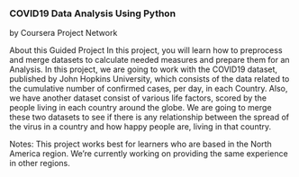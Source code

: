 ### COVID19 Data Analysis Using Python
by Coursera Project Network

About this Guided Project
In this project, you will learn how to preprocess and merge datasets to calculate needed measures and prepare them for an Analysis. In this project, we are going to work with the COVID19 dataset, published by John Hopkins University, which consists of the data related to the cumulative number of confirmed cases, per day, in each Country. Also, we have another dataset consist of various life factors, scored by the people living in each country around the globe.  We are going to merge these two datasets to see if there is any relationship between the spread of the virus in a country and how happy people are, living in that country.

Notes: This project works best for learners who are based in the North America region. We’re currently working on providing the same experience in other regions.
